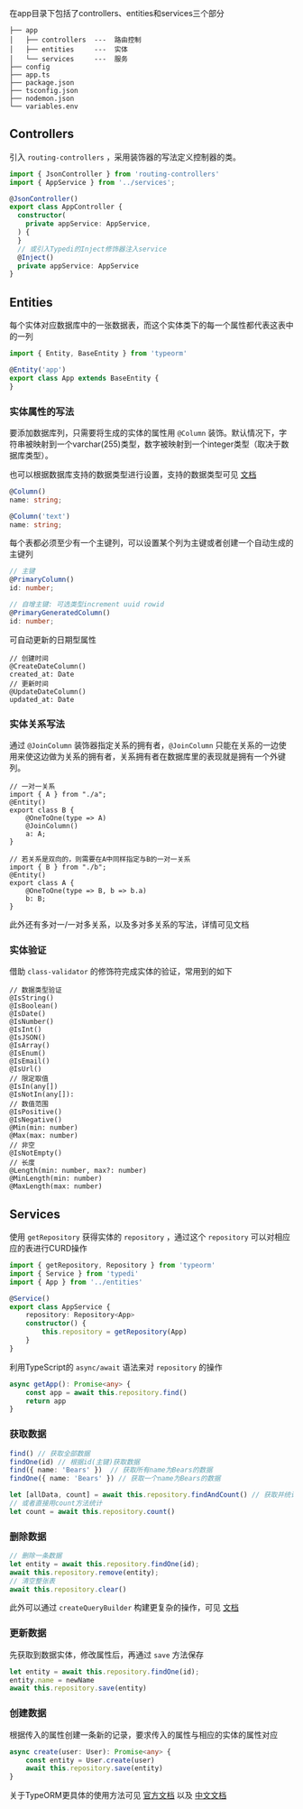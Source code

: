 在app目录下包括了controllers、entities和services三个部分

```
├── app
│   ├── controllers  ---  路由控制
│   ├── entities     ---  实体
│   └── services     ---  服务
├── config
├── app.ts
├── package.json
├── tsconfig.json
├── nodemon.json  
└── variables.env
```

## Controllers

引入 `routing-controllers` ，采用装饰器的写法定义控制器的类。

```typescript
import { JsonController } from 'routing-controllers'
import { AppService } from '../services';

@JsonController()
export class AppController {
  constructor(
    private appService: AppService,
  ) {
  }
  // 或引入Typedi的Inject修饰器注入service
  @Inject()
  private appService: AppService
}
```

## Entities

每个实体对应数据库中的一张数据表，而这个实体类下的每一个属性都代表这表中的一列


```typescript
import { Entity, BaseEntity } from 'typeorm'

@Entity('app')
export class App extends BaseEntity {
}
```

### 实体属性的写法

要添加数据库列，只需要将生成的实体的属性用 `@Column` 装饰。默认情况下，字符串被映射到一个varchar(255)类型，数字被映射到一个integer类型（取决于数据库类型）。

也可以根据数据库支持的数据类型进行设置，支持的数据类型可见 [文档](https://github.com/typeorm/typeorm/blob/master/docs/entities.md#column-types)

```typescript
@Column()
name: string;

@Column('text')
name: string;
```
每个表都必须至少有一个主键列，可以设置某个列为主键或者创建一个自动生成的主键列

```typescript
// 主键
@PrimaryColumn()
id: number;

// 自增主键: 可选类型increment uuid rowid
@PrimaryGeneratedColumn()
id: number;
```

可自动更新的日期型属性
```
// 创建时间
@CreateDateColumn() 
created_at: Date
// 更新时间
@UpdateDateColumn()
updated_at: Date
```
### 实体关系写法

通过 `@JoinColumn` 装饰器指定关系的拥有者，`@JoinColumn` 只能在关系的一边使用来使这边做为关系的拥有者，关系拥有者在数据库里的表现就是拥有一个外键列。

```
// 一对一关系
import { A } from "./a";
@Entity()
export class B {
    @OneToOne(type => A)
    @JoinColumn()
    a: A;
}

// 若关系是双向的，则需要在A中同样指定与B的一对一关系
import { B } from "./b";
@Entity()
export class A {
    @OneToOne(type => B, b => b.a)
    b: B;
}
```

此外还有多对一/一对多关系，以及多对多关系的写法，详情可见文档

### 实体验证

借助 `class-validator` 的修饰符完成实体的验证，常用到的如下
```
// 数据类型验证
@IsString()
@IsBoolean()
@IsDate()
@IsNumber()
@IsInt()
@IsJSON()
@IsArray()
@IsEnum()
@IsEmail()
@IsUrl()
// 限定取值
@IsIn(any[])
@IsNotIn(any[]): 
// 数值范围
@IsPositive()
@IsNegative()
@Min(min: number)
@Max(max: number)
// 非空
@IsNotEmpty()
// 长度
@Length(min: number, max?: number)
@MinLength(min: number)
@MaxLength(max: number)
```


## Services

使用 `getRepository` 获得实体的 `repository` ，通过这个 `repository` 可以对相应应的表进行CURD操作

```typescript
import { getRepository, Repository } from 'typeorm'
import { Service } from 'typedi'
import { App } from '../entities'

@Service()
export class AppService {
    repository: Repository<App>
    constructor() {
        this.repository = getRepository(App)
    }
}
```

利用TypeScript的 `async/await` 语法来对 `repository` 的操作

```typescript
async getApp(): Promise<any> {
    const app = await this.repository.find()
    return app
}
```

### 获取数据

```typescript
find() // 获取全部数据
findOne(id) // 根据id(主键)获取数据
find({ name: 'Bears' })  // 获取所有name为Bears的数据
findOne({ name: 'Bears' }) // 获取一个name为Bears的数据

let [allData, count] = await this.repository.findAndCount() // 获取并统计所有数据
// 或者直接用count方法统计
let count = await this.repository.count()
```
### 删除数据

```typescript
// 删除一条数据
let entity = await this.repository.findOne(id);
await this.repository.remove(entity);
// 清空整张表
await this.repository.clear()
```
此外可以通过 `createQueryBuilder` 构建更复杂的操作，可见 [文档](https://github.com/typeorm/typeorm/blob/master/docs/select-query-builder.md)

### 更新数据

先获取到数据实体，修改属性后，再通过 `save` 方法保存

```typescript
let entity = await this.repository.findOne(id);
entity.name = newName
await this.repository.save(entity)
```
### 创建数据

根据传入的属性创建一条新的记录，要求传入的属性与相应的实体的属性对应

```typescript
async create(user: User): Promise<any> {
    const entity = User.create(user)
    await this.repository.save(entity)
}
```
关于TypeORM更具体的使用方法可见 [官方文档](https://github.com/typeorm/typeorm) 以及 [中文文档](https://www.jianshu.com/p/1c4650e3718a)

